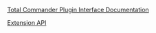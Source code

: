 [Total Commander Plugin Interface Documentation](https://ghisler.github.io/)


[Extension API](extension.md)

